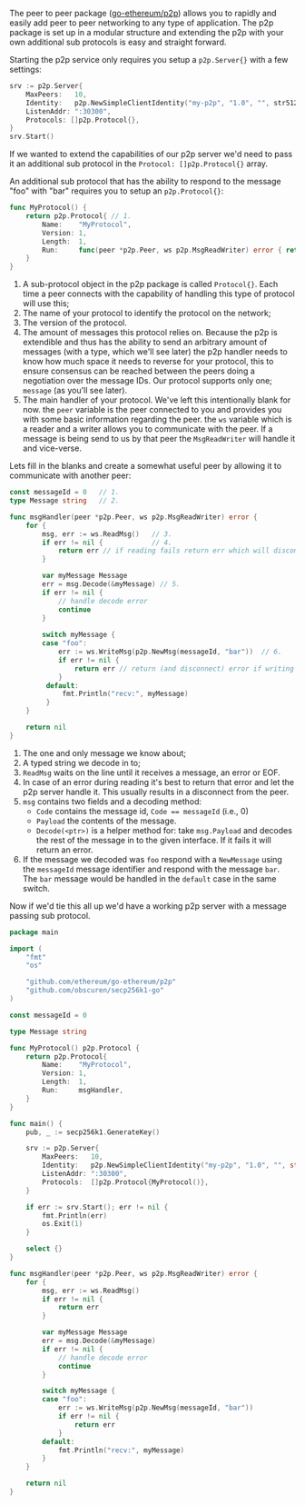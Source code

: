 The peer to peer package ([go-ethereum/p2p](https://github.com/ethereum/go-ethereum/tree/develop/p2p)) allows you to rapidly and easily add peer to peer networking to any type of application. The p2p package is set up in a modular structure and extending the p2p with your own additional sub protocols is easy and straight forward.

Starting the p2p service only requires you setup a `p2p.Server{}` with a few settings:

```go
srv := p2p.Server{
	MaxPeers:   10,
	Identity:   p2p.NewSimpleClientIdentity("my-p2p", "1.0", "", str512rnd),
	ListenAddr: ":30300",
	Protocols: []p2p.Protocol{},
}
srv.Start()
```

If we wanted to extend the capabilities of our p2p server we'd need to pass it an additional sub protocol in the `Protocol: []p2p.Protocol{}` array. 

An additional sub protocol that has the ability to respond to the message "foo" with "bar" requires you to setup an `p2p.Protocol{}`:

```go
func MyProtocol() {
	return p2p.Protocol{ // 1.
		Name:    "MyProtocol",                                                    // 2.
		Version: 1,                                                               // 3.
		Length:  1,                                                               // 4.
		Run:     func(peer *p2p.Peer, ws p2p.MsgReadWriter) error { return nil }, // 5.
	}
}
```

1. A sub-protocol object in the p2p package is called `Protocol{}`. Each time a peer connects with the capability of handling this type of protocol will use this;
2. The name of your protocol to identify the protocol on the network;
3. The version of the protocol.
4. The amount of messages this protocol relies on. Because the p2p is extendible and thus has the ability to send an arbitrary amount of messages (with a type, which we'll see later) the p2p handler needs to know how much space it needs to reverse for your protocol, this to ensure consensus can be reached between the peers doing a negotiation over the message IDs. Our protocol supports only one; `message` (as you'll see later).
5. The main handler of your protocol. We've left this intentionally blank for now. the `peer` variable is the peer connected to you and provides you with some basic information regarding the peer. the `ws` variable which is a reader and a writer allows you to communicate with the peer. If a message is being send to us by that peer the `MsgReadWriter` will handle it and vice-verse.

Lets fill in the blanks and create a somewhat useful peer by allowing it to communicate with another peer:

```go
const messageId = 0   // 1.
type Message string   // 2.

func msgHandler(peer *p2p.Peer, ws p2p.MsgReadWriter) error {
    for {
        msg, err := ws.ReadMsg()   // 3.
        if err != nil {            // 4.
            return err // if reading fails return err which will disconnect the peer.
        }

        var myMessage Message
        err = msg.Decode(&myMessage) // 5.
        if err != nil {
            // handle decode error
            continue
        }
        
        switch myMessage {
        case "foo":
            err := ws.WriteMsg(p2p.NewMsg(messageId, "bar"))  // 6.
            if err != nil {
                return err // return (and disconnect) error if writing fails.
            }
         default:
             fmt.Println("recv:", myMessage)
         }
    }

    return nil
}
```

1. The one and only message we know about;
2. A typed string we decode in to;
3. `ReadMsg` waits on the line until it receives a message, an error or EOF.
4. In case of an error during reading it's best to return that error and let the p2p server handle it. This usually results in a disconnect from the peer.
5. `msg` contains two fields and a decoding method:
    * `Code` contains the message id, `Code == messageId` (i.e., 0)
    * `Payload` the contents of the message.
    * `Decode(<ptr>)` is a helper method for: take `msg.Payload` and decodes the rest of the message in to the given interface. If it fails it will return an error.
6. If the message we decoded was `foo` respond with a `NewMessage` using the `messageId` message identifier and respond with the message `bar`. The `bar` message would be handled in the `default` case in the same switch.

Now if we'd tie this all up we'd have a working p2p server with a message passing sub protocol.

```go
package main

import (
	"fmt"
	"os"

	"github.com/ethereum/go-ethereum/p2p"
	"github.com/obscuren/secp256k1-go"
)

const messageId = 0

type Message string

func MyProtocol() p2p.Protocol {
	return p2p.Protocol{
		Name:    "MyProtocol",
		Version: 1,
		Length:  1,
		Run:     msgHandler,
	}
}

func main() {
	pub, _ := secp256k1.GenerateKey()

	srv := p2p.Server{
		MaxPeers:   10,
		Identity:   p2p.NewSimpleClientIdentity("my-p2p", "1.0", "", string(pub)),
		ListenAddr: ":30300",
		Protocols:  []p2p.Protocol{MyProtocol()},
	}

	if err := srv.Start(); err != nil {
		fmt.Println(err)
		os.Exit(1)
	}

	select {}
}

func msgHandler(peer *p2p.Peer, ws p2p.MsgReadWriter) error {
	for {
		msg, err := ws.ReadMsg()
		if err != nil {
			return err
		}

		var myMessage Message
		err = msg.Decode(&myMessage)
		if err != nil {
			// handle decode error
			continue
		}

		switch myMessage {
		case "foo":
			err := ws.WriteMsg(p2p.NewMsg(messageId, "bar"))
			if err != nil {
				return err
			}
		default:
			fmt.Println("recv:", myMessage)
		}
	}

	return nil
}
```
   